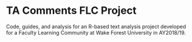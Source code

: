 # TA Comments FLC Project
Code, guides, and analysis for an R-based text analysis project developed for a Faculty Learning Community at Wake Forest University in AY2018/19. 
